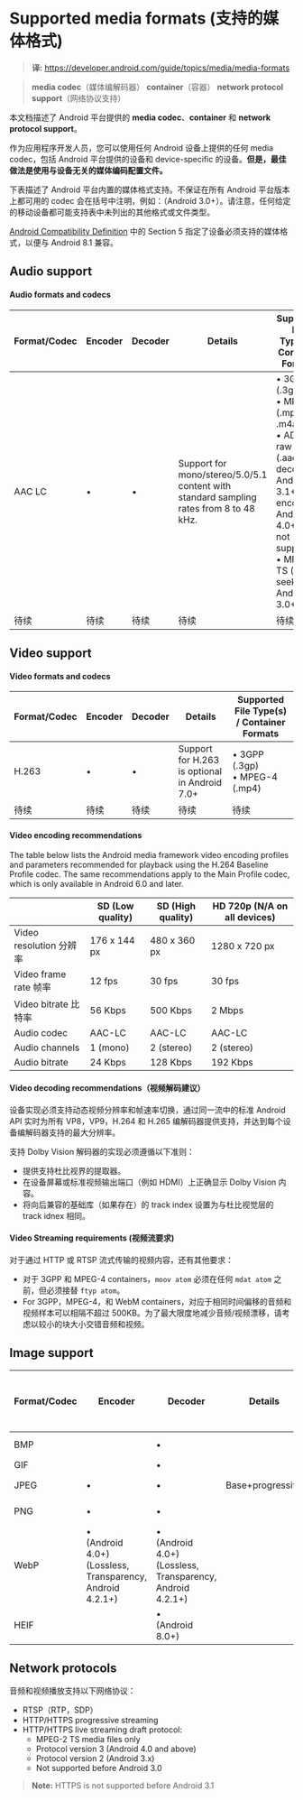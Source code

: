 
# Supported media formats (支持的媒体格式)

> **译:** https://developer.android.com/guide/topics/media/media-formats

> **media codec**（媒体编解码器）
> **container**（容器）
> **network protocol support**（网络协议支持）

本文档描述了 Android 平台提供的 **media codec**、**container** 和 **network protocol support**。

作为应用程序开发人员，您可以使用任何 Android 设备上提供的任何 media codec，包括  Android 平台提供的设备和 device-specific 的设备。**但是，最佳做法是使用与设备无关的媒体编码配置文件。**

下表描述了 Android 平台内置的媒体格式支持。不保证在所有 Android 平台版本上都可用的 codec 会在括号中注明，例如：（Android 3.0+）。请注意，任何给定的移动设备都可能支持表中未列出的其他格式或文件类型。

[Android Compatibility Definition](https://source.android.com/compatibility/android-cdd#5_multimedia_compatibility) 中的 Section 5 指定了设备必须支持的媒体格式，以便与 Android 8.1 兼容。

## Audio support
#### Audio formats and codecs

| Format/Codec | Encoder | Decoder | Details | Supported File Type(s) / Container Formats |
| --- | --- | --- | --- | --- |
| AAC LC  | • | • | Support for mono/stereo/5.0/5.1 content with standard sampling rates from 8 to 48 kHz. | • 3GPP (.3gp)<br>• MPEG-4 (.mp4, .m4a)<br>• ADTS raw AAC (.aac, decode in Android 3.1+, encode in Android 4.0+, ADIF not supported)<br>• MPEG-TS (.ts, not seekable, Android 3.0+) |
| 待续 | 待续 | 待续 | 待续 | 待续 |

## Video support
#### Video formats and codecs

| Format/Codec | Encoder | Decoder | Details | Supported File Type(s) / Container Formats |
| --- | --- | --- | --- | --- |
| H.263  | • | • | Support for H.263 is optional in Android 7.0+ | • 3GPP (.3gp)<br>• MPEG-4 (.mp4)|
| 待续 | 待续 | 待续 | 待续 | 待续 |

#### Video encoding recommendations
The table below lists the Android media framework video encoding profiles and parameters recommended for playback using the H.264 Baseline Profile codec. The same recommendations apply to the Main Profile codec, which is only available in Android 6.0 and later.

| | SD (Low quality) | SD (High quality) | HD 720p (N/A on all devices) |
| --- | --- | --- | --- |
| Video resolution 分辨率 | 176 x 144 px | 480 x 360 px | 1280 x 720 px |
| Video frame rate 帧率 | 12 fps | 30 fps | 30 fps |
| Video bitrate 比特率 | 56 Kbps | 500 Kbps | 2 Mbps |
| Audio codec | AAC-LC | AAC-LC | AAC-LC |
| Audio channels | 1 (mono) | 2 (stereo) | 2 (stereo) |
| Audio bitrate | 24 Kbps | 128 Kbps | 192 Kbps |

#### Video decoding recommendations（视频解码建议）

设备实现必须支持动态视频分辨率和帧速率切换，通过同一流中的标准 Android API 实时为所有 VP8，VP9，H.264 和 H.265 编解码器提供支持，并达到每个设备编解码器支持的最大分辨率。

支持 Dolby Vision 解码器的实现必须遵循以下准则：
- 提供支持杜比视界的提取器。
- 在设备屏幕或标准视频输出端口（例如 HDMI）上正确显示 Dolby Vision 内容。
- 将向后兼容的基础库（如果存在）的 track index 设置为与杜比视觉层的 track idnex 相同。

#### Video Streaming requirements (视频流要求)

对于通过 HTTP 或 RTSP 流式传输的视频内容，还有其他要求：
- 对于 3GPP 和 MPEG-4 containers，`moov atom` 必须在任何 `mdat atom` 之前，但必须接替 `ftyp atom`。
- For 3GPP，MPEG-4，和 WebM containers，对应于相同时间偏移的音频和视频样本可以相隔不超过 500KB。为了最大限度地减少音频/视频漂移，请考虑以较小的块大小交错音频和视频。


## Image support

| Format/Codec | Encoder | Decoder | Details | Supported File Type(s) / Container Formats |
| --- | --- | --- | --- | --- |
| BMP  |  | • |  | BMP (.bmp) |
| GIF  |  | • |  | GIF (.gif) |
| JPEG  | • | • | Base+progressive  | JPEG (.jpg) |
| PNG  | • | • |  | PNG (.png) |
| WebP  | •<br>(Android 4.0+)<br>(Lossless, Transparency, Android 4.2.1+) | •<br>(Android 4.0+)<br>(Lossless, Transparency, Android 4.2.1+) |  | WebP (.webp) |
| HEIF  |  | •<br>(Android 8.0+) | | HEIF (.heic; .heif) |


## Network protocols

音频和视频播放支持以下网络协议：

- RTSP（RTP，SDP）
- HTTP/HTTPS progressive streaming
- HTTP/HTTPS live streaming draft protocol:
	- MPEG-2 TS media files only
	- Protocol version 3 (Android 4.0 and above)
	- Protocol version 2 (Android 3.x)
	- Not supported before Android 3.0

> **Note:** HTTPS is not supported before Android 3.1

